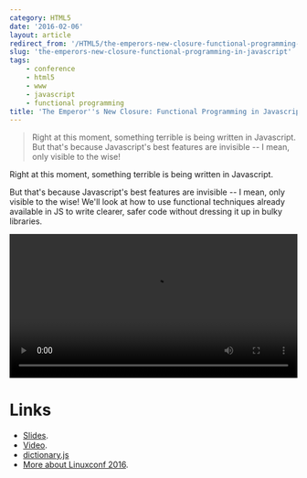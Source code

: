 ```yaml
---
category: HTML5
date: '2016-02-06'
layout: article
redirect_from: '/HTML5/the-emperors-new-closure-functional-programming-in-javascript/'
slug: 'the-emperors-new-closure-functional-programming-in-javascript'
tags:
    - conference
    - html5
    - www
    - javascript
    - functional programming
title: 'The Emperor''s New Closure: Functional Programming in Javascript'
---
```


> Right at this moment, something terrible is being written in
> Javascript. But that's because Javascript's best features are
> invisible -- I mean, only visible to the wise!

Right at this moment, something terrible is being written in Javascript.

But that's because Javascript's best features are invisible -- I mean,
only visible to the wise! We'll look at how to use functional techniques
already available in JS to write clearer, safer code without dressing it
up in bulky libraries.

<video src="http://mirror.linux.org.au/linux.conf.au/2016/02_Tuesday/Wool_Museum/The_Emperors_New_Closure_FP_in_Javascript.webm" controls style="width: 100%">
<div class="border: 1px solid red">Embedded video doesn't seem to work for you!  Try downloading the
file below or <a href="https://www.youtube.com/watch?v=a6azjixVy2g">have a look on youtube</a></div>
</video>

# Links

-   [Slides](/talk/lca2016/functional-javascript.html).
-   [Video](http://mirror.linux.org.au/linux.conf.au/2016/02_Tuesday/Wool_Museum/The_Emperors_New_Closure_FP_in_Javascript.webm).
-   [dictionary.js](https://github.com/mnemote/dictionary.js)
-   [More about Linuxconf 2016](../linuxconf-2016-geelong/).
